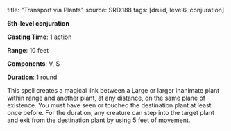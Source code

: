 title: "Transport via Plants"
source: SRD.188
tags: [druid, level6, conjuration]

**6th-level conjuration**

**Casting Time**: 1 action

**Range**: 10 feet

**Components**: V, S

**Duration**: 1 round

This spell creates a magical link between a Large or larger inanimate plant within range and another plant, at any distance, on the same plane of existence. You must have seen or touched the destination plant at least once before. For the duration, any creature can step into the target plant and exit from the destination plant by using 5 feet of movement.
